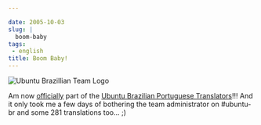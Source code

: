```yaml
---

date: 2005-10-03
slug: |
  boom-baby
tags:
 - english
title: Boom Baby!
---
```


![Ubuntu Brazillian Team
Logo](http://static.flickr.com/29/49081134_de6e58239a_o.jpg)

Am now [officially](https://launchpad.net/people/og-maciel) part of the
[Ubuntu Brazilian Portuguese
Translators](https://launchpad.net/people/ubuntu-l10n-pt-br)!!! And it
only took me a few days of bothering the team administrator on
\#ubuntu-br and some 281 translations too... ;)
